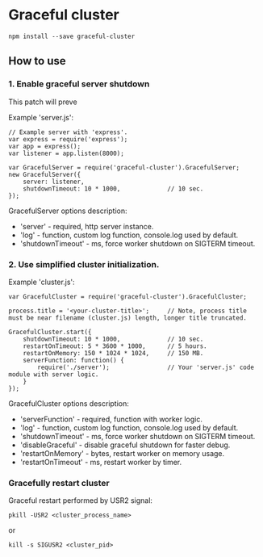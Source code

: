 # Graceful cluster

    npm install --save graceful-cluster
    
## How to use

### 1. Enable graceful server shutdown

This patch will preve
  
Example 'server.js':

    // Example server with 'express'.
    var express = require('express');
    var app = express();
    var listener = app.listen(8000);

    var GracefulServer = require('graceful-cluster').GracefulServer;
    new GracefulServer({
        server: listener,
        shutdownTimeout: 10 * 1000,             // 10 sec.
    });

GracefulServer options description:

 - 'server'                - required, http server instance.
 - 'log'                   - function, custom log function, console.log used by default.
 - 'shutdownTimeout'       - ms, force worker shutdown on SIGTERM timeout.

### 2. Use simplified cluster initialization.

Example 'cluster.js':

    var GracefulCluster = require('graceful-cluster').GracefulCluster;

    process.title = '<your-cluster-title>';     // Note, process title must be near filename (cluster.js) length, longer title truncated.
    
    GracefulCluster.start({
        shutdownTimeout: 10 * 1000,             // 10 sec.
        restartOnTimeout: 5 * 3600 * 1000,      // 5 hours.
        restartOnMemory: 150 * 1024 * 1024,     // 150 MB.
        serverFunction: function() {
            require('./server');                // Your 'server.js' code module with server logic.
        }
    });

GracefulCluster options description:

 - 'serverFunction'        - required, function with worker logic.
 - 'log'                   - function, custom log function, console.log used by default.
 - 'shutdownTimeout'       - ms, force worker shutdown on SIGTERM timeout.
 - 'disableGraceful'       - disable graceful shutdown for faster debug.
 - 'restartOnMemory'       - bytes, restart worker on memory usage.
 - 'restartOnTimeout'      - ms, restart worker by timer.

### Gracefully restart cluster

Graceful restart performed by USR2 signal:

    pkill -USR2 <cluster_process_name>

or

    kill -s SIGUSR2 <cluster_pid>